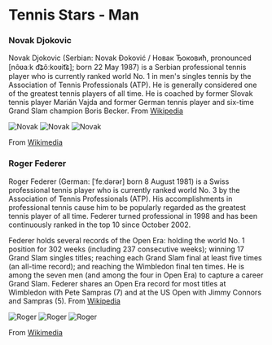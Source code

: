 # Tennis Stars - Man

### Novak Djokovic
Novak Djokovic (Serbian: Novak Đoković / Новак Ђоковић, pronounced [nôʋaːk d͡ʑôːkoʋit͡ɕ]; born 22 May 1987) is a Serbian professional tennis player who is currently ranked world No. 1 in men's singles tennis by the Association of Tennis Professionals (ATP). He is generally considered one of the greatest tennis players of all time. He is coached by former Slovak tennis player Marián Vajda and former German tennis player and six-time Grand Slam champion Boris Becker. 
From [Wikipedia](https://en.wikipedia.org/wiki/Novak_Djokovic)

<img class="twenty-percent" src="https://upload.wikimedia.org/wikipedia/commons/f/f3/Novak_Djokovic_%2818886846361%29.jpg" alt="Novak">
<img class="thirty-percent" src="https://upload.wikimedia.org/wikipedia/commons/f/f3/Novak_Djokovic_%2818886846361%29.jpg" alt="Novak">
<img class="forty-percent" src="https://upload.wikimedia.org/wikipedia/commons/f/f3/Novak_Djokovic_%2818886846361%29.jpg" alt="Novak">

From [Wikimedia](https://commons.wikimedia.org/)

### Roger Federer
Roger Federer (German: [ˈfeːdərər] born 8 August 1981) is a Swiss professional tennis player who is currently ranked world No. 3 by the Association of Tennis Professionals (ATP). His accomplishments in professional tennis cause him to be popularly regarded as the greatest tennis player of all time. Federer turned professional in 1998 and has been continuously ranked in the top 10 since October 2002.

Federer holds several records of the Open Era: holding the world No. 1 position for 302 weeks (including 237 consecutive weeks); winning 17 Grand Slam singles titles; reaching each Grand Slam final at least five times (an all-time record); and reaching the Wimbledon final ten times. He is among the seven men (and among the four in Open Era) to capture a career Grand Slam. Federer shares an Open Era record for most titles at Wimbledon with Pete Sampras (7) and at the US Open with Jimmy Connors and Sampras (5).
From [Wikipedia](https://en.wikipedia.org/wiki/Roger_Federer)

<img class="twenty-percent" src="https://upload.wikimedia.org/wikipedia/commons/3/39/Roger_Federer_%2818405413060%29.jpg" alt="Roger">
<img class="thirty-percent" src="https://upload.wikimedia.org/wikipedia/commons/3/39/Roger_Federer_%2818405413060%29.jpg" alt="Roger">
<img class="forty-percent" src="https://upload.wikimedia.org/wikipedia/commons/3/39/Roger_Federer_%2818405413060%29.jpg" alt="Roger">

From [Wikimedia](https://upload.wikimedia.org/wikipedia/commons/3/39/Roger_Federer_%2818405413060%29.jpg)



